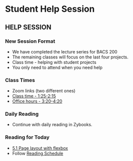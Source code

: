 # Student Help Session

## HELP SESSION

### New Session Format

* We have completed the lecture series for BACS 200   
* The remaining classes will focus on the last four projects.  
* Class time - helping with student projects  
* You only need to attend when you need help

### Class Times
* Zoom links (two different ones)
* [Class time - 1:25-2:15](https://unco.zoom.us/j/96131314570)
* [Office hours - 3:20-4:20](https://unco.zoom.us/my/mark.seaman)

 
### Daily Reading
* Continue with daily reading in Zybooks.


### Reading for Today
* [5.1 Page layout with flexbox](https://learn.zybooks.com/zybook/UNCOBACS200SeamanFall2020/chapter/5/section/1)
* Follow [Reading Schedule](/course/bacs200/docs/ZybooksReading)


